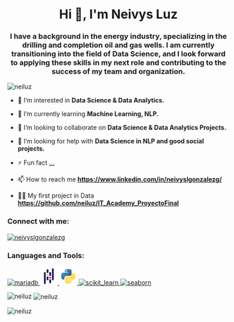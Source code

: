 <h1 align="center">Hi 👋, I'm Neivys Luz</h1>
<h3 align="center">I have a background in the energy industry, specializing in the drilling and completion oil and gas wells. I am currently transitioning into the field of Data Science, and I look forward to applying these skills in my next role and contributing to the success of my team and organization.</h3>

<p align="left"> <img src="https://komarev.com/ghpvc/?username=neiluz&label=Profile%20views&color=0e75b6&style=flat" alt="neiluz" /> </p>

- 👀 I’m interested in **Data Science & Data Analytics.**

- 🌱 I’m currently learning **Machine Learning, NLP.**

- 👯 I’m looking to collaborate on **Data Science & Data Analytics Projects.**

- 🤝 I’m looking for help with **Data Science in NLP and good social projects.**

- ⚡ Fun fact [...](...)

- 📫 How to reach me **https://www.linkedin.com/in/neivyslgonzalezg/**

- 👨‍💻 My first project in Data **https://github.com/neiluz/IT_Academy_ProyectoFinal**

<h3 align="left">Connect with me:</h3>
<p align="left">
<a href="https://linkedin.com/in/neivyslgonzalezg" target="blank"><img align="center" src="https://raw.githubusercontent.com/rahuldkjain/github-profile-readme-generator/master/src/images/icons/Social/linked-in-alt.svg" alt="neivyslgonzalezg" height="30" width="40" /></a>
</p>

<h3 align="left">Languages and Tools:</h3>
<p align="left"> <a href="https://mariadb.org/" target="_blank" rel="noreferrer"> <img src="https://www.vectorlogo.zone/logos/mariadb/mariadb-icon.svg" alt="mariadb" width="40" height="40"/> </a> <a href="https://pandas.pydata.org/" target="_blank" rel="noreferrer"> <img src="https://raw.githubusercontent.com/devicons/devicon/2ae2a900d2f041da66e950e4d48052658d850630/icons/pandas/pandas-original.svg" alt="pandas" width="40" height="40"/> </a> <a href="https://www.python.org" target="_blank" rel="noreferrer"> <img src="https://raw.githubusercontent.com/devicons/devicon/master/icons/python/python-original.svg" alt="python" width="40" height="40"/> </a> <a href="https://scikit-learn.org/" target="_blank" rel="noreferrer"> <img src="https://upload.wikimedia.org/wikipedia/commons/0/05/Scikit_learn_logo_small.svg" alt="scikit_learn" width="40" height="40"/> </a> <a href="https://seaborn.pydata.org/" target="_blank" rel="noreferrer"> <img src="https://seaborn.pydata.org/_images/logo-mark-lightbg.svg" alt="seaborn" width="40" height="40"/> </a> </p>

<p><img align="left" src="https://github-readme-stats.vercel.app/api/top-langs?username=neiluz&show_icons=true&locale=en&layout=compact" alt="neiluz" /></p>

<p>&nbsp;<img align="center" src="https://github-readme-stats.vercel.app/api?username=neiluz&show_icons=true&locale=en" alt="neiluz" /></p>

<p><img align="center" src="https://github-readme-streak-stats.herokuapp.com/?user=neiluz&" alt="neiluz" /></p>
